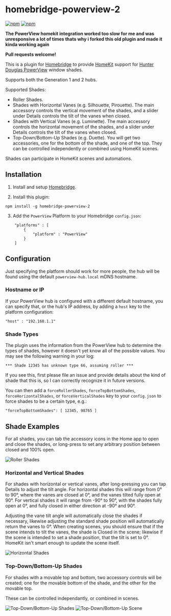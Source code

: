 # homebridge-powerview-2
[![npm](https://img.shields.io/npm/v/homebridge-powerview-2.svg)](https://www.npmjs.com/package/homebridge-powerview-2)
[![npm](https://img.shields.io/npm/dt/homebridge-powerview-2.svg)](https://www.npmjs.com/package/homebridge-powerview-2)

**The PowerView homekit integration worked too slow for me and was unresponsive a lot of times thats why i forked this old plugin and made it kinda working again**

**Pull requests welcome!**

This is a plugin for [Homebridge](https://github.com/nfarina/homebridge) to provide [HomeKit](https://www.apple.com/uk/ios/home/) support for [Hunter Douglas PowerView](https://www.hunterdouglas.com/operating-systems/motorized/powerview-motorization) window shades.

Supports both the Generation 1 and 2 hubs.

Supported Shades:

 * Roller Shades.
 * Shades with Horizontal Vanes (e.g. Silhouette, Pirouette). The main accessory controls the vertical movement of the shades, and a slider under Details controls the tilt of the vanes when closed.
 * Shades with Vertical Vanes (e.g. Luminette). The main accessory controls the horizontal movement of the shades, and a slider under Details controls the tilt of the vanes when closed.
 * Top-Down/Bottom-Up Shades (e.g. Duette). You will get two accessories, one for the bottom of the shade, and one of the top. They can be controlled independently or combined using HomeKit scenes.

Shades can participate in HomeKit scenes and automations.

## Installation

1. Install and setup [Homebridge](https://github.com/nfarina/homebridge).

2. Install this plugin:
```
npm install -g homebridge-powerview-2
```
3. Add the `PowerView` Platform to your Homebridge `config.json`:

```
    "platforms" : [
        {   
            "platform" : "PowerView"
        }
    ]
```

## Configuration

Just specifying the platform should work for more people, the hub will be found using the default `powerview-hub.local` mDNS hostname.

### Hostname or IP

If your PowerView hub is configured with a different default hostname, you can specify that, or the hub's IP address, by adding a `host` key to the platform configuration:

```
"host" : "192.168.1.1"
```

### Shade Types

The plugin uses the information from the PowerView hub to determine the types of shades, however it doesn't yet know all of the possible values. You may see the following warning in your log:

```
*** Shade 12345 has unknown type 66, assuming roller ***
```

If you see this, first please file an issue and provide details about the kind of shade that this is, so I can correctly recognize it in future versions.

You can then add a `forceRollerShades`, `forceTopBottomShades`, `forceHorizontalShades`, or `forceVerticalShades` key to your `config.json` to force shades to be a certain type, e.g.:

```
"forceTopBottomShades": [ 12345, 98765 ]
```

## Shade Examples

For all shades, you can tab the accessory icons in the Home app to open and close the shades, or long-press to set any arbitrary position between closed and 100% open.

![Roller Shades](https://i.imgur.com/Ti2mc5z.png)

### Horizontal and Vertical Shades

For shades with horizontal or vertical vanes, after long-pressing you can tap Details to adjust the tilt angle. For horizontal shades this will range from 0&deg; to 90&deg;, where the vanes are closed at 0&deg;, and the vanes tilted fully open at 90&deg;. For vertical shades it will range from -90&deg; to 90&deg;, with the shades fully open at 0&deg;, and fully closed in either direction at -90&deg; and 90&deg;.

Adjusting the vane tilt angle will automatically close the shades if necessary, likewise adjusting the standard shade position will automatically return the vanes to 0&deg;. When creating scenes, you should ensure that if the scene intends to tilt the vanes, the shade is Closed in the scene; likewise if the scene is intended to set a shade position, that the tilt is set to 0&deg;. HomeKit isn't smart enough to update the scene itself.

![Horizontal Shades](https://i.imgur.com/CPNtR4g.png)

### Top-Down/Bottom-Up Shades

For shades with a movable top and bottom, two accessory controls will be created; one for the movable bottom of the shade, and the other for the movable top.

These can be controlled independantly, or combined in scenes.

![Top-Down/Bottom-Up Shades](https://i.imgur.com/ZFZXuPK.png)
![Top-Down/Bottom-Up Scene](https://i.imgur.com/ylG0Yrp.png)
